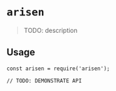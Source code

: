 # `arisen`

> TODO: description

## Usage

```
const arisen = require('arisen');

// TODO: DEMONSTRATE API
````